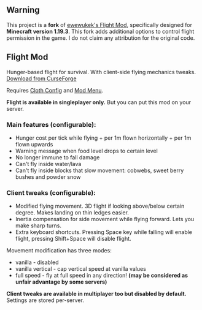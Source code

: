 ## Warning

This project is a **fork** of [ewewukek's Flight Mod](https://github.com/ewewukek/fabric-flightmod), specifically designed for **Minecraft version 1.19.3**. This fork adds additional options to control flight permission in the game. I do not claim any attribution for the original code.

## Flight Mod

Hunger-based flight for survival. With client-side flying mechanics tweaks. [Download from CurseForge](https://www.curseforge.com/minecraft/mc-mods/flight-mod-fabric/files/all)

Requires [Cloth Config](https://www.curseforge.com/minecraft/mc-mods/cloth-config) and [Mod Menu](https://www.curseforge.com/minecraft/mc-mods/modmenu).

**Flight is available in singleplayer only.** But you can put this mod on your server.

### Main features (configurable):

- Hunger cost per tick while flying + per 1m flown horizontally + per 1m flown upwards
- Warning message when food level drops to certain level
- No longer immune to fall damage
- Can't fly inside water/lava
- Can't fly inside blocks that slow movement: cobwebs, sweet berry bushes and powder snow

### Client tweaks (configurable):

- Modified flying movement. 3D flight if looking above/below certain degree. Makes landing on thin ledges easier.
- Inertia compensation for side movement while flying forward. Lets you make sharp turns.
- Extra keyboard shortcuts. Pressing Space key while falling will enable flight, pressing Shift+Space will disable flight.

Movement modification has three modes:

- vanilla - disabled
- vanilla vertical - cap vertical speed at vanilla values
- full speed - fly at full speed in any direction! **(may be considered as unfair advantage by some servers)**

**Client tweaks are available in multiplayer too but disabled by default.** Settings are stored per-server.
